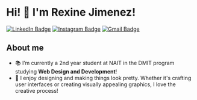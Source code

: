 # Hi! 👋  I'm Rexine Jimenez!

[![LinkedIn Badge](https://img.shields.io/badge/-rexine28-blue?style=flat&logo=Linkedin&logoColor=white&link=https://www.linkedin.com/in/rexinejimenez)](https://www.linkedin.com/in/rexinejimenez/)
[![Instagram Badge](https://img.shields.io/badge/-@__rexinejimenez-red?style=flat&logo=instagram&logoColor=white&link=https://instagram.com/rexinejimenez/)](https://instagram.com/_rexinejimenez)
[![Gmail Badge](https://img.shields.io/badge/-rexine28-c14438?style=flat&logo=Gmail&logoColor=white&link=mailto:rexine28@gmail.com)](mailto:jimenezrexine@gmail.com)



## About me
- 📚 I’m currently a 2nd year student at NAIT in the DMIT program studying <b>Web Design and Development</b>!
- 🎨 I enjoy designing and making things look pretty. Whether it's crafting user interfaces or creating visually appealing graphics, I love the creative process!


<!---
rexinej/rexinej is a ✨ special ✨ repository because its `README.md` (this file) appears on your GitHub profile.
You can click the Preview link to take a look at your changes.
--->
